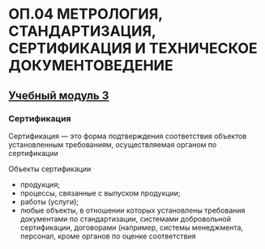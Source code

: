 # ОП.04 МЕТРОЛОГИЯ, СТАНДАРТИЗАЦИЯ, СЕРТИФИКАЦИЯ И ТЕХНИЧЕСКОЕ ДОКУМЕНТОВЕДЕНИЕ

## [Учебный модуль 3](https://github.com/polinalisafox/metro2033/blob/main/README.md) 

### Сертификация 

Сертификация —  это форма подтверждения соответствия объектов установленным требованиям, осуществляемая органом по сертификации 

Объекты сертификации

- продукция;
- процессы, связанные с выпуском продукции;
- работы (услуги);
- любые объекты, в отношении которых установлены требования документами по стандартизации, системами добровольной сертификации, договорами (например, системы менеджмента, персонал, кроме органов по оценке соответствия

